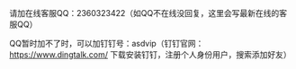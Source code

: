 请加在线客服QQ：2360323422（如QQ不在线没回复，这里会写最新在线的客服QQ）

QQ暂时加不了时，可以加钉钉号：asdvip（钉钉官网：https://www.dingtalk.com/ 下载安装钉钉，注册个人身份用户，搜索添加好友）
